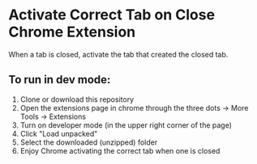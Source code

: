 # Activate Correct Tab on Close Chrome Extension

When a tab is closed, activate the tab that created the closed tab.

## To run in dev mode:

1. Clone or download this repository
1. Open the extensions page in chrome through the three dots -> More Tools -> Extensions
1. Turn on developer mode (in the upper right corner of the page)
1. Click "Load unpacked"
1. Select the downloaded (unzipped) folder
1. Enjoy Chrome activating the correct tab when one is closed
